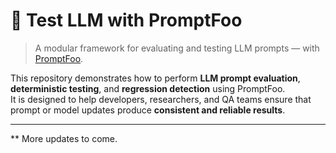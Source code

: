 # 🧠 Test LLM with PromptFoo

> A modular framework for evaluating and testing LLM prompts — with [PromptFoo](https://promptfoo.dev).

This repository demonstrates how to perform **LLM prompt evaluation**, **deterministic testing**, and **regression detection** using PromptFoo.  
It is designed to help developers, researchers, and QA teams ensure that prompt or model updates produce **consistent and reliable results**.

---
** More updates to come.


